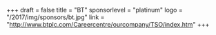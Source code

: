 +++
draft = false
title = "BT"
sponsorlevel = "platinum"
logo = "/2017/img/sponsors/bt.jpg"
link = "http://www.btplc.com/Careercentre/ourcompany/TSO/index.htm"
+++

